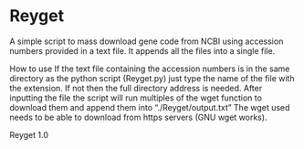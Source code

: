# Reyget
A simple script to mass download gene code from NCBI using accession numbers provided in a text file. It appends all the files into a single file.

How to use
If the text file containing the accession numbers is in the same directory as the python script (Reyget.py) just type the name of the file with the extension. 
If not then the full directory address is needed.
After inputting the file the script will run multiples of the wget function to download them and append them into “./Reyget/output.txt”
The wget used needs to be able to download from https servers (GNU wget works). 

Reyget 1.0
